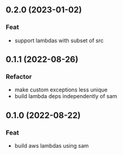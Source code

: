 ## 0.2.0 (2023-01-02)

### Feat

- support lambdas with subset of src

## 0.1.1 (2022-08-26)

### Refactor

- make custom exceptions less unique
- build lambda deps independently of sam

## 0.1.0 (2022-08-22)

### Feat

- build aws lambdas using sam
